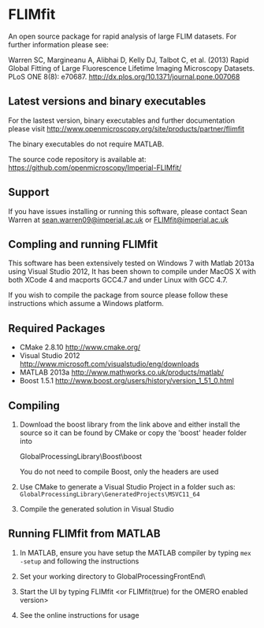 FLIMfit
=======

An open source package for rapid analysis of large FLIM datasets. For further information please see:

Warren SC, Margineanu A, Alibhai D, Kelly DJ, Talbot C, et al. (2013) Rapid Global Fitting of Large Fluorescence Lifetime Imaging Microscopy Datasets. PLoS ONE 8(8): e70687. <http://dx.plos.org/10.1371/journal.pone.007068>


Latest versions and binary executables
--------------------------------------

For the lastest version, binary executables and further documentation please visit 
<http://www.openmicroscopy.org/site/products/partner/flimfit>

The binary executables do not require MATLAB. 

The source code repository is available at: <https://github.com/openmicroscopy/Imperial-FLIMfit/>


Support
------------------------------------------ 

If you have issues installing or running this software, please contact 
    Sean Warren at <sean.warren09@imperial.ac.uk>
    or <FLIMfit@imperial.ac.uk>


Compling and running FLIMfit
------------------------------------------ 

This software has been extensively tested on Windows 7 with Matlab 2013a using
Visual Studio 2012, It has been shown to compile under MacOS X with both XCode 4 and
macports GCC4.7 and under Linux with GCC 4.7.

If you wish to compile the package from source please follow these instructions 
which assume a Windows platform.

Required Packages
--------------------
- CMake 2.8.10    	<http://www.cmake.org/>
- Visual Studio 2012	<http://www.microsoft.com/visualstudio/eng/downloads>
- MATLAB 2013a		<http://www.mathworks.co.uk/products/matlab/>
- Boost 1.5.1		<http://www.boost.org/users/history/version_1_51_0.html>

Compiling
-------------------
1. Download the boost library from the link above and either install the source 
   so it can be found by CMake or copy the 'boost' header folder into 
	
	GlobalProcessingLibrary\Boost\boost

   You do not need to compile Boost, only the headers are used

2. Use CMake to generate a Visual Studio Project in a folder such as:
	`GlobalProcessingLibrary\GeneratedProjects\MSVC11_64`

3. Compile the generated solution in Visual Studio


Running FLIMfit from MATLAB
------------------
1. In MATLAB, ensure you have setup the MATLAB compiler by typing `mex -setup` and following the instructions

1. Set your working directory to 
	GlobalProcessingFrontEnd\

2. Start the UI by typing
	FLIMfit <or FLIMfit(true) for the OMERO enabled version>

3. See the online instructions for usage